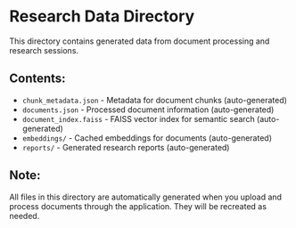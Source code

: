 # Research Data Directory

This directory contains generated data from document processing and research sessions.

## Contents:

- `chunk_metadata.json` - Metadata for document chunks (auto-generated)
- `documents.json` - Processed document information (auto-generated)
- `document_index.faiss` - FAISS vector index for semantic search (auto-generated)
- `embeddings/` - Cached embeddings for documents (auto-generated)
- `reports/` - Generated research reports (auto-generated)

## Note:

All files in this directory are automatically generated when you upload and process documents through the application. They will be recreated as needed.
